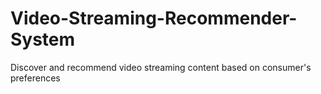 # Video-Streaming-Recommender-System
Discover and recommend video streaming content based on consumer's preferences
